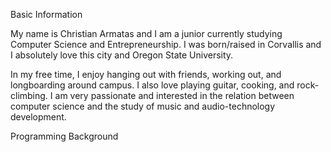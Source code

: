 Basic Information

My name is Christian Armatas and I am a junior currently studying Computer Science and Entrepreneurship. I was born/raised in
Corvallis and I absolutely love this city and Oregon State University. 

In my free time, I enjoy hanging out with friends, working out, and longboarding around campus. I also love playing guitar,
cooking, and rock-climbing. I am very passionate and interested in the relation between computer science and the study of music
and audio-technology development. 

Programming Background
